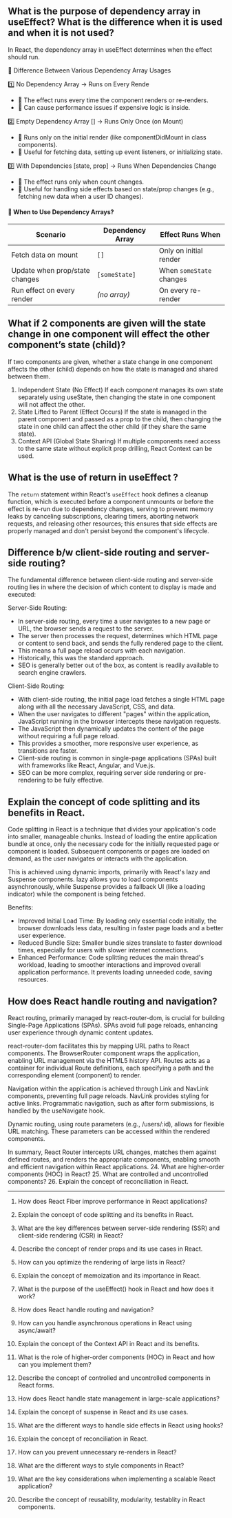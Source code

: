 ##  What is the purpose of dependency array in useEffect? What is the difference when it is used and when it is not used?
In React, the dependency array in useEffect determines when the effect should run.

🚀 Difference Between Various Dependency Array Usages

1️⃣ No Dependency Array → Runs on Every Rende
- 🔹 The effect runs every time the component renders or re-renders.
- 🔹 Can cause performance issues if expensive logic is inside.

2️⃣ Empty Dependency Array [] → Runs Only Once (on Mount)
- 🔹 Runs only on the initial render (like componentDidMount in class components).
- 🔹 Useful for fetching data, setting up event listeners, or initializing state.

3️⃣ With Dependencies [state, prop] → Runs When Dependencies Change
- 🔹 The effect runs only when count changes.
- 🔹 Useful for handling side effects based on state/prop changes (e.g., fetching new data when a user ID changes).

#### 🚨 When to Use Dependency Arrays?

| **Scenario** | **Dependency Array** | **Effect Runs When** |
|-------------|------------------|----------------|
| Fetch data on mount | `[]` | Only on initial render |
| Update when prop/state changes | `[someState]` | When `someState` changes |
| Run effect on every render | _(no array)_ | On every re-render |

## What if 2 components are given will the state change in one component will effect the other component’s state (child)?

If two components are given, whether a state change in one component affects the other (child) depends on how the state is managed and shared between them.
1. Independent State (No Effect)
  If each component manages its own state separately using useState, then changing the state in one component will not affect the other.
2. State Lifted to Parent (Effect Occurs)
  If the state is managed in the parent component and passed as a prop to the child, then changing the state in one child can affect the other child (if they share the same state).
3. Context API (Global State Sharing)
  If multiple components need access to the same state without explicit prop drilling, React Context can be used.
     
## What is the use of return in useEffect ?
The `return` statement within React's `useEffect` hook defines a cleanup function, which is executed before a component unmounts or before the effect is re-run due to dependency changes, serving to prevent memory leaks by canceling subscriptions, clearing timers, aborting network requests, and releasing other resources; this ensures that side effects are properly managed and don't persist beyond the component's lifecycle.

## Difference b/w client-side routing and server-side routing?
The fundamental difference between client-side routing and server-side routing lies in where the decision of which content to display is made and executed:

Server-Side Routing:
- In server-side routing, every time a user navigates to a new page or URL, the browser sends a request to the server.   
- The server then processes the request, determines which HTML page or content to send back, and sends the fully rendered page to the client.
- This means a full page reload occurs with each navigation.
- Historically, this was the standard approach.
- SEO is generally better out of the box, as content is readily available to search engine crawlers.

Client-Side Routing:
- With client-side routing, the initial page load fetches a single HTML page along with all the necessary JavaScript, CSS, and data.
- When the user navigates to different "pages" within the application, JavaScript running in the browser intercepts these navigation requests.   
- The JavaScript then dynamically updates the content of the page without requiring a full page reload.   
- This provides a smoother, more responsive user experience, as transitions are faster.   
- Client-side routing is common in single-page applications (SPAs) built with frameworks like React, Angular, and Vue.js.   
- SEO can be more complex, requiring server side rendering or pre-rendering to be fully effective.

## Explain the concept of code splitting and its benefits in React.

Code splitting in React is a technique that divides your application's code into smaller, manageable chunks. Instead of loading the entire application bundle at once, only the necessary code for the initially requested page or component is loaded. Subsequent components or pages are loaded on demand, as the user navigates or interacts with the application.   

This is achieved using dynamic imports, primarily with React's lazy and Suspense components. lazy allows you to load components asynchronously, while Suspense provides a fallback UI (like a loading indicator) while the component is being fetched.

Benefits:

- Improved Initial Load Time: By loading only essential code initially, the browser downloads less data, resulting in faster page loads and a better user experience.   
- Reduced Bundle Size: Smaller bundle sizes translate to faster download times, especially for users with slower internet connections.   
- Enhanced Performance: Code splitting reduces the main thread's workload, leading to smoother interactions and improved overall application performance. It prevents loading unneeded code, saving resources.   


## How does React handle routing and navigation?
React routing, primarily managed by react-router-dom, is crucial for building Single-Page Applications (SPAs). SPAs avoid full page reloads, enhancing user experience through dynamic content updates.

react-router-dom facilitates this by mapping URL paths to React components. The BrowserRouter component wraps the application, enabling URL management via the HTML5 history API. Routes acts as a container for individual Route definitions, each specifying a path and the corresponding element (component) to render.

Navigation within the application is achieved through Link and NavLink components, preventing full page reloads. NavLink provides styling for active links. Programmatic navigation, such as after form submissions, is handled by the useNavigate hook.

Dynamic routing, using route parameters (e.g., /users/:id), allows for flexible URL matching. These parameters can be accessed within the rendered components.

In summary, React Router intercepts URL changes, matches them against defined routes, and renders the appropriate components, enabling smooth and efficient navigation within React applications.
24. What are higher-order components (HOC) in React?
25. What are controlled and uncontrolled components?
26. Explain the concept of reconciliation in React.

--- 

1. How does React Fiber improve performance in React applications?
2. Explain the concept of code splitting and its benefits in React.
3. What are the key differences between server-side rendering (SSR) and client-side rendering (CSR) in React?
4. Describe the concept of render props and its use cases in React.
5. How can you optimize the rendering of large lists in React?

6. Explain the concept of memoization and its importance in React.
7. What is the purpose of the useEffect() hook in React and how does it work?
8. How does React handle routing and navigation?
9. How can you handle asynchronous operations in React using async/await?
10. Explain the concept of the Context API in React and its benefits.

11. What is the role of higher-order components (HOC) in React and how can you implement them?
12. Describe the concept of controlled and uncontrolled components in React forms.
13. How does React handle state management in large-scale applications?
14. Explain the concept of suspense in React and its use cases.
15. What are the different ways to handle side effects in React using hooks?

16. Explain the concept of reconciliation in React.
17. How can you prevent unnecessary re-renders in React?
18. What are the different ways to style components in React?
19. What are the key considerations when implementing a scalable React application?
20. Describe the concept of reusability, modularity, testablity in React components.

